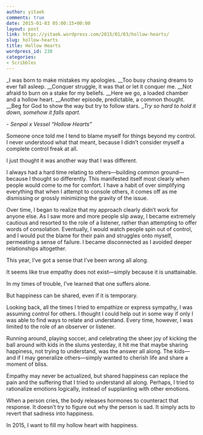 ```yaml
---
author: yitaek
comments: true
date: 2015-01-03 05:00:15+00:00
layout: post
link: https://yitaek.wordpress.com/2015/01/03/hollow-hearts/
slug: hollow-hearts
title: Hollow Hearts
wordpress_id: 238
categories:
- Scribbles
---
```


_I was born to make mistakes my apologies.
__Too busy chasing dreams to ever fall asleep.
__Conquer struggle, it was that or let it conquer me.
__Not afraid to burn on a stake for my beliefs.
__Here we go, a loaded chamber and a hollow heart.
__Another episode, predictable, a common thought.
__Beg for God to show the way but try to follow stars.
__Try so hard to hold it down, somehow it falls apart._




_- Senpai x Vessel “Hollow Hearts”_


Someone once told me I tend to blame myself for things beyond my control. I never understood what that meant, because I didn’t consider myself a complete control freak at all.

I just thought it was another way that I was different.

I always had a hard time relating to others—building common ground—because I thought so differently. This manifested itself most clearly when people would come to me for comfort. I have a habit of over simplifying everything that when I attempt to console others, it comes off as me dismissing or grossly minimizing the gravity of the issue.

Over time, I began to realize that my approach clearly didn’t work for anyone else. As I saw more and more people slip away, I became extremely cautious and resorted to the role of a listener, rather than attempting to offer words of consolation. Eventually, I would watch people spin out of control, and I would put the blame for their pain and struggles onto myself, permeating a sense of failure. I became disconnected as I avoided deeper relationships altogether.

This year, I’ve got a sense that I’ve been wrong all along.

It seems like true empathy does not exist—simply because it is unattainable.

In my times of trouble, I’ve learned that one suffers alone.

But happiness can be shared, even if it is temporary.

Looking back, all the times I tried to empathize or express sympathy, I was assuming control for others. I thought I could help out in some way if only I was able to find ways to relate and understand. Every time, however, I was limited to the role of an observer or listener.

Running around, playing soccer, and celebrating the sheer joy of kicking the ball around with kids in the slums yesterday, it hit me that maybe sharing happiness, not trying to understand, was the answer all along. The kids—and if I may generalize others—simply wanted to cherish life and share a moment of bliss.

Empathy may never be actualized, but shared happiness can replace the pain and the suffering that I tried to understand all along. Perhaps, I tried to rationalize emotions logically, instead of supplanting with other emotions.

When a person cries, the body releases hormones to counteract that response. It doesn’t try to figure out why the person is sad. It simply acts to revert that sadness into happiness.

In 2015, I want to fill my hollow heart with happiness.
